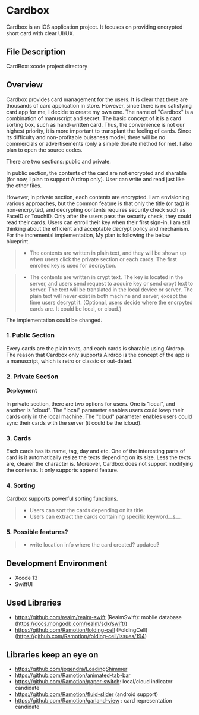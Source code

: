 # Cardbox

Cardbox is an iOS application project.
It focuses on providing encrypted short card with clear UI/UX.


## File Description
CardBox: xcode project directory


## Overview

Cardbox provides card management for the users.
It is clear that there are thousands of card application in store.
However, since there is no satisfying card app for me, I decide to create my own one.
The name of "Cardbox" is a combination of manuscript and secret.
The basic concept of it is a card sorting box, such as hand-written card.
Thus, the convenience is not our highest priority, it is more important to transplant the feeling of cards.
Since its difficulty and non-profitable buissness model, there will be no commercials or advertisements (only a simple donate method for me).
I also plan to open the source codes.


There are two sections: public and private.

In public section, the contents of the card are not encrypted and sharable (for now, I plan to support Airdrop only).
User can write and read just like the other files.

However, in private section, each contents are encrypted.
I am envisioning various approaches, but the common feature is that only the title (or tag) is non-encrpyted, and decrypting contents requires security check such as FaceID or TouchID.
Only after the users pass the security check, they could read their cards.
Users can enroll their key when their first sign-in.
I am still thinking about the efficient and acceptable decrypt policy and mechanism.
For the incremental implementation, My plan is following the below blueprint.


  > * The contents are written in plain text, and they will be shown up when users click the private section or each cards. 
  The first enrolled key is used for decrpytion.

  > * The contents are written in crypt text. 
  The key is located in the server, and users send request to acquire key or send crpyt text to server.
  The text will be translated in the local device or server.
  The plain text will never exist in both machine and server, except the time users decrypt it.
  (Optional, users decide where the encrpyted cards are.
   It could be local, or cloud.)


The implementation could be changed.


### 1. Public Section

Every cards are the plain texts, and each cards is sharable using Airdrop.
The reason that Cardbox only supports Airdrop is the concept of the app is a manuscript, which is retro or classic or out-dated.


### 2. Private Section  

#### Deployment

In private section, there are two options for users.
One is "local", and another is "cloud".
The "local" parameter enables users could keep their cards only in the local machine.
The "cloud" parameter enables users could sync their cards with the server (it could be the icloud).


### 3. Cards

Each cards has its name, tag, day and etc.
One of the interesting parts of card is it automatically resize the texts depending on its size.
Less the texts are, clearer the character is.
Moreover, Cardbox does not support modifying the contents. 
It only supports append feature.


### 4. Sorting

Cardbox supports powerful sorting functions.
  > * Users can sort the cards depending on its title.
  > * Users can extract the cards containing specific keyword__s__.


### 5. Possible features?

  > * write location info where the card created? updated?

## Development Environment
  * Xcode 13
  * SwiftUI 


## Used Libraries
  * https://github.com/realm/realm-swift (RealmSwift): mobile database (https://docs.mongodb.com/realm/sdk/swift/)
  * https://github.com/Ramotion/folding-cell (FoldingCell) (https://github.com/Ramotion/folding-cell/issues/194)


## Libraries keep an eye on
  * https://github.com/jogendra/LoadingShimmer
  * https://github.com/Ramotion/animated-tab-bar 
  * https://github.com/Ramotion/paper-switch: local/cloud indicator candidate
  * https://github.com/Ramotion/fluid-slider (android support)
  * https://github.com/Ramotion/garland-view : card representation candidate
